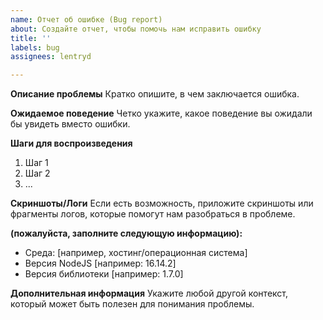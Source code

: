 ```yaml
---
name: Отчет об ошибке (Bug report)
about: Создайте отчет, чтобы помочь нам исправить ошибку
title: ''
labels: bug
assignees: lentryd

---
```


**Описание проблемы**
Кратко опишите, в чем заключается ошибка.

**Ожидаемое поведение**
Четко укажите, какое поведение вы ожидали бы увидеть вместо ошибки.

**Шаги для воспроизведения**
1. Шаг 1
2. Шаг 2
3. ...

**Скриншоты/Логи**
Если есть возможность, приложите скриншоты или фрагменты логов, которые помогут нам разобраться в проблеме.

**(пожалуйста, заполните следующую информацию):**
 - Среда: [например, хостинг/операционная система]
 - Версия NodeJS [например: 16.14.2]
 - Версия библиотеки [например: 1.7.0]

**Дополнительная информация**
Укажите любой другой контекст, который может быть полезен для понимания проблемы.
